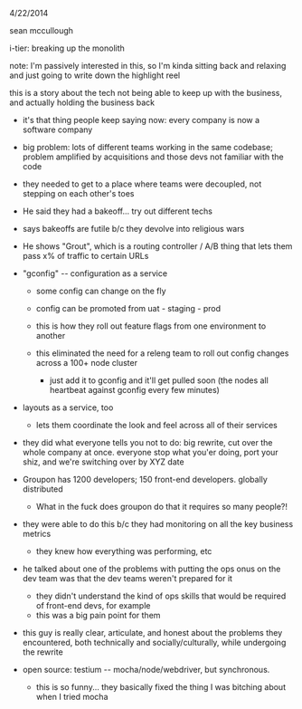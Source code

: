 4/22/2014

sean mccullough

i-tier: breaking up the monolith

note: I'm passively interested in this, so I'm kinda sitting back and relaxing and just going to write down the highlight reel

this is a story about the tech not being able to keep up with the business, and actually holding the business back

 - it's that thing people keep saying now: every company is now a software company

- big problem: lots of different teams working in the same codebase; problem amplified by acquisitions and those devs not familiar with the code

- they needed to get to a place where teams were decoupled, not stepping on each other's toes

- He said they had a bakeoff... try out different techs

- says bakeoffs are futile b/c they devolve into religious wars

- He shows "Grout", which is a routing controller / A/B thing that lets them pass x% of traffic to certain URLs

- "gconfig" -- configuration as a service

  - some config can change on the fly
  - config can be promoted from uat - staging - prod
  - this is how they roll out feature flags from one environment to another

  - this eliminated the need for a releng team to roll out config changes across a 100+ node cluster
    - just add it to gconfig and it'll get pulled soon (the nodes all heartbeat against gconfig every few minutes)


- layouts as a service, too

  - lets them coordinate the look and feel across all of their services

- they did what everyone tells you not to do: big rewrite, cut over the whole company at once. everyone stop what you'er doing, port your shiz, and we're switching over by XYZ date

- Groupon has 1200 developers; 150 front-end developers.  globally distributed
  - What in the fuck does groupon do that it requires so many people?!

 - they were able to do this b/c they had monitoring on all the key business metrics
   - they knew how everything was performing, etc


- he talked about one of the problems with putting the ops onus on the dev team was that the dev teams weren't prepared for it
  - they didn't understand the kind of ops skills that would be required of front-end devs, for example
  - this was a big pain point for them

- this guy is really clear, articulate, and honest about the problems they encountered, both technically and socially/culturally, while undergoing the rewrite

- open source: testium -- mocha/node/webdriver, but synchronous.
  - this is so funny... they basically fixed the thing I was bitching about when I tried mocha